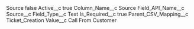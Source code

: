 <?xml version="1.0" encoding="UTF-8"?>
<CustomMetadata xmlns="http://soap.sforce.com/2006/04/metadata" xmlns:xsi="http://www.w3.org/2001/XMLSchema-instance" xmlns:xsd="http://www.w3.org/2001/XMLSchema">
    <label>Source</label>
    <protected>false</protected>
    <values>
        <field>Active__c</field>
        <value xsi:type="xsd:boolean">true</value>
    </values>
    <values>
        <field>Column_Name__c</field>
        <value xsi:type="xsd:string">Source</value>
    </values>
    <values>
        <field>Field_API_Name__c</field>
        <value xsi:type="xsd:string">Source__c</value>
    </values>
    <values>
        <field>Field_Type__c</field>
        <value xsi:type="xsd:string">Text</value>
    </values>
    <values>
        <field>Is_Required__c</field>
        <value xsi:type="xsd:boolean">true</value>
    </values>
    <values>
        <field>Parent_CSV_Mapping__c</field>
        <value xsi:type="xsd:string">Ticket_Creation</value>
    </values>
    <values>
        <field>Value__c</field>
        <value xsi:type="xsd:string">Call From Customer</value>
    </values>
</CustomMetadata>
